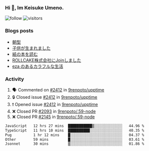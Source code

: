 ### Hi 👋, Im Keisuke Umeno.

<!--
**9renpoto/9renpoto** is a ✨ _special_ ✨ repository because its `README.md` (this file) appears on your GitHub profile.

Here are some ideas to get you started:

- 🔭 I’m currently working on ...
- 🌱 I’m currently learning ...
- 👯 I’m looking to collaborate on ...
- 🤔 I’m looking for help with ...
- 💬 Ask me about ...
- 📫 How to reach me: ...
- 😄 Pronouns: ...
- ⚡ Fun fact: ...
-->

![follow](https://img.shields.io/github/followers/9renpoto?label=Follow&style=social)
![visitors](https://komarev.com/ghpvc/?username=9renpoto&label=Profile%20views&color=0e75b6&style=flat)

### Blogs posts

<!-- BLOG-POST-LIST:START -->
- [朝型](https://9renpoto.win/entry/2024/05/29/im-an-early)
- [子供が生まれました](https://9renpoto.win/entry/2024/04/18/hello-world)
- [紙の本を読む](https://9renpoto.win/entry/2024/02/25/reading-papar-book)
- [ROLLCAKE株式会社にJoinしました](https://9renpoto.win/entry/2024/02/11/join)
- [eza のあるカラフルな生活](https://9renpoto.win/entry/2024/02/01/eza)
<!-- BLOG-POST-LIST:END -->

### Activity

<!--START_SECTION:activity-->
1. 🗣 Commented on [#2412](https://github.com/9renpoto/upptime/issues/2412#issuecomment-2185678529) in [9renpoto/upptime](https://github.com/9renpoto/upptime)
2. 🔒 Closed issue [#2412](https://github.com/9renpoto/upptime/issues/2412) in [9renpoto/upptime](https://github.com/9renpoto/upptime)
3. ❗ Opened issue [#2412](https://github.com/9renpoto/upptime/issues/2412) in [9renpoto/upptime](https://github.com/9renpoto/upptime)
4. ❌ Closed PR [#2093](https://github.com/9renpoto/.59-node/pull/2093) in [9renpoto/.59-node](https://github.com/9renpoto/.59-node)
5. ❌ Closed PR [#2145](https://github.com/9renpoto/.59-node/pull/2145) in [9renpoto/.59-node](https://github.com/9renpoto/.59-node)
<!--END_SECTION:activity-->

<!--START_SECTION:waka-->

```txt
JavaScript   12 hrs 27 mins  ███████████▒░░░░░░░░░░░░░   44.96 %
TypeScript   11 hrs 10 mins  ██████████░░░░░░░░░░░░░░░   40.35 %
Pug          1 hr 12 mins    █░░░░░░░░░░░░░░░░░░░░░░░░   04.37 %
Other        59 mins         █░░░░░░░░░░░░░░░░░░░░░░░░   03.61 %
Jsonnet      30 mins         ▒░░░░░░░░░░░░░░░░░░░░░░░░   01.86 %
```

<!--END_SECTION:waka-->
